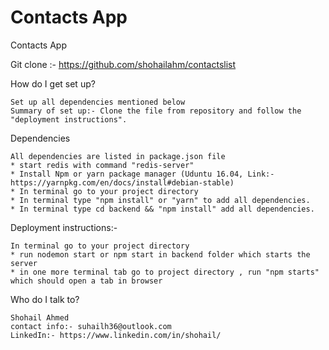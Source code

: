 # Contacts App
Contacts App


   Git clone :- https://github.com/shohailahm/contactslist

How do I get set up?

    Set up all dependencies mentioned below
    Summary of set up:- Clone the file from repository and follow the "deployment instructions".



Dependencies

    All dependencies are listed in package.json file
    * start redis with command "redis-server"
    * Install Npm or yarn package manager (Uduntu 16.04, Link:- https://yarnpkg.com/en/docs/install#debian-stable)
    * In terminal go to your project directory
    * In terminal type "npm install" or "yarn" to add all dependencies.
    * In terminal type cd backend && "npm install" add all dependencies.
   

Deployment instructions:-

    In terminal go to your project directory
    * run nodemon start or npm start in backend folder which starts the server
    * in one more terminal tab go to project directory , run "npm starts" which should open a tab in browser



Who do I talk to?

    Shohail Ahmed
    contact info:- suhailh36@outlook.com
    LinkedIn:- https://www.linkedin.com/in/shohail/

